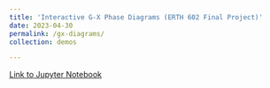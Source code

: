 ```yaml
---
title: 'Interactive G-X Phase Diagrams (ERTH 602 Final Project)'
date: 2023-04-30
permalink: /gx-diagrams/
collection: demos

---
```


[Link to Jupyter Notebook](https://jordankando.github.io/code-demos/lab/index.html?path=interactive_GX_phase_diagrams.ipynb/)
